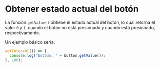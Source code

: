 # Obtener estado actual del botón
La función `getValue()` obtiene el estado actual del botón, lo cual retorna el valor `0` y `1`, cuando el botón no está presionado y cuando está presionado, respectivamente.

Un ejemplo básico sería:

```javascript
setInterval(() => {
  console.log("Estado: " + button.getValue());
}, 100);
```

